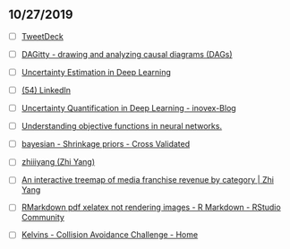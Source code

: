 

## 10/27/2019

- [ ] [TweetDeck](https://tweetdeck.twitter.com/)

- [ ] [DAGitty - drawing and analyzing causal diagrams (DAGs)](http://dagitty.net/)

- [ ] [Uncertainty Estimation in Deep Learning](https://www.slideshare.net/perone/uncertainty-estimation-in-deep-learning)

- [ ] [(54) LinkedIn](https://www.linkedin.com/posts/chadscherrer_chad-scherrer-activity-6584657887719751681-x9cI/)

- [ ] [Uncertainty Quantification in Deep Learning - inovex-Blog](https://www.inovex.de/blog/uncertainty-quantification-deep-learning/)

- [ ] [Understanding objective functions in neural networks.](https://towardsdatascience.com/understanding-objective-functions-in-neural-networks-d217cb068138)

- [ ] [bayesian - Shrinkage priors - Cross Validated](https://stats.stackexchange.com/questions/431890/shrinkage-priors?atw=1)

- [ ] [zhiiiyang (Zhi Yang)](https://github.com/zhiiiyang)

- [ ] [An interactive treemap of media franchise revenue by category | Zhi Yang](https://zhiyang.netlify.com/post/treemap/)

- [ ] [RMarkdown pdf xelatex not rendering images - R Markdown - RStudio Community](https://community.rstudio.com/t/rmarkdown-pdf-xelatex-not-rendering-images/42620)

- [ ] [Kelvins - Collision Avoidance Challenge - Home](https://kelvins.esa.int/collision-avoidance-challenge/home/)
